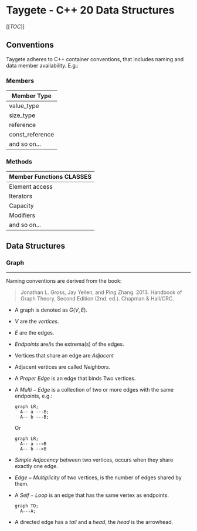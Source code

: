 # Taygete - C++ 20 Data Structures

[[_TOC_]]

## Conventions

Taygete adheres to C++ container conventions, that includes naming and data member availability. E.g.:

### Members

| Member Type                          |
| -------------------------------------- |
| value_type                             |
| size_type                               |
| reference                               |
| const_reference                    |
| and so on... |

### Methods
| Member Functions CLASSES    |
| -------------------------------------- |
|  Element access                     |
| Iterators                                  |
| Capacity                                 |
| Modifiers                                |
|  and so on...                           |


## Data Structures

### Graph

---

Naming conventions are derived from the book:

> Jonathan L. Gross, Jay Yellen, and Ping Zhang. 2013. Handbook of Graph Theory, Second Edition (2nd. ed.). Chapman & Hall/CRC.

* A graph is denoted as $`G(V,E)`$.

* $`V`$ are the _vertices_.

* $`E`$ are the edges.

* $`Endpoints`$ are/is the extrema(s) of the edges.

* Vertices that share an edge are $`Adjacent`$

* Adjacent vertices are called $`Neighbors`$.

* A $`Proper\ Edge`$ is an edge that binds Two vertices.

* A $`Multi-Edge`$ is a collection of two or more edges with the same endpoints, e.g.:

  ```mermaid
  graph LR;
  	A-- a ---B;
  	A-- b ---B;
  ```
  
  Or
  
  ```mermaid
  graph LR;
  	A-- a -->B
  	A-- b -->B
  ```

* $`Simple\ Adjacency`$ between two vertices, occurs when they share exactly one edge.

* $`Edge-Multiplicity`$ of two vertices,  is the number of edges shared by them.

* A $`Self-Loop`$ is an edge that has the same vertex as endpoints.

  ```mermaid
  graph TD;
  	A---A;
  ```

* A directed edge has a $`tail`$ and a $`head`$, the $`head`$ is the arrowhead.